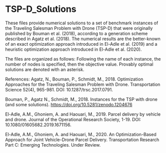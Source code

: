 # TSP-D_Solutions
These files provide numerical solutions to a set of benchmark instances of the Traveling Salesman Problem with Drone (TSP-D) that were originally published by Bouman et al. (2018), according to a generation scheme described in Agatz et al. (2018). The numerical results are the better-known of an exact optimization approach introduced in El-Adle et al. (2019) and a heuristic optimization approach introduced in El-Adle et al. (2020). 

The files are organized as follows: Following the name of each instance, the number of nodes is specified, then the objective value. Provably optimal solutions are denoted with an asterisk. 

References: 
Agatz, N., Bouman, P., Schmidt, M., 2018. Optimization Approaches for the Traveling Salesman Problem with Drone. Transportation Science 52(4), 965-981. DOI: 10.1287/trsc.2017.0791.

Bouman, P., Agatz N., Schmidt, M., 2018.  Instances for the TSP with drone (and some solutions).  https://doi.org/10.5281/zenodo.1204676

El-Adle, A.M., Ghoniem, A. and Haouari, M., 2019. Parcel delivery by vehicle and drone. Journal of the Operational Research Society, 1-19. DOI: 10.1080/01605682.2019.1671156.

El-Adle, A.M., Ghoniem, A. and Haouari, M., 2020. An Optimization-Based Approach for Joint Vehicle-Drone Parcel Delivery. Transportation Research Part C: Emerging Technologies. Under Review. 


